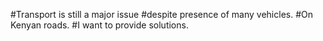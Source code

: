 #Transport is still a major issue 
#despite presence of many vehicles.
#On Kenyan roads.
#I want to provide solutions.
